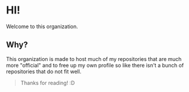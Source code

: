 # HI!
Welcome to this organization.

## Why?
This organization is made to host much of my repositories that are much more "official" and to free up my own profile so like there isn't a bunch of repositories that do not fit well.

> Thanks for reading! :D
